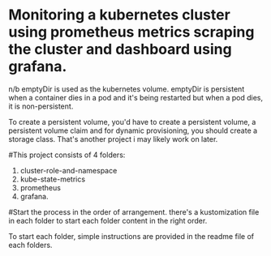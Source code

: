 # Monitoring a kubernetes cluster using prometheus metrics scraping the cluster and dashboard using grafana.
n/b emptyDir is used as the kubernetes volume.
emptyDir is persistent when a container dies in a pod and it's being restarted but when a pod dies, it is non-persistent.

To create a persistent volume, you'd have to create a persistent volume, a persistent volume claim and for dynamic provisioning, you should create a storage class.
That's another project i may likely work on later.

#This project consists of 4 folders: 
1) cluster-role-and-namespace 
2) kube-state-metrics
3) prometheus
4) grafana.

#Start the process in the order of arrangement.
there's a kustomization file in each folder to start each folder content in the right order.

To start each folder, simple instructions are provided in the readme file of each folders.

